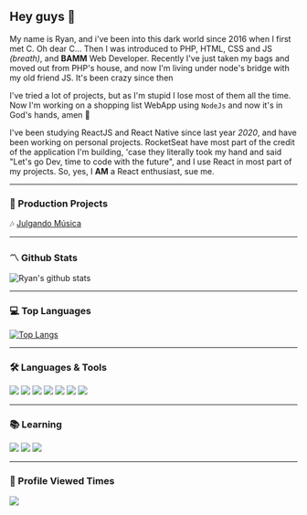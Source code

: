 ## Hey guys 👋
My name is Ryan, and i've been into this dark world since 2016 when I first met C. Oh dear C...
Then I was introduced to PHP, HTML, CSS and JS _(breath)_, and **BAMM** Web Developer.
Recently I've just taken my bags and moved out from PHP's house, and now I'm living under node's bridge with my old friend JS. It's been crazy since then

I've tried a lot of projects, but as I'm stupid I lose most of them all the time. Now I'm working on a shopping list WebApp using `NodeJs` and now it's in God's hands, amen 🙏

I've been studying ReactJS and React Native since last year _2020_, and have been working on personal projects. RocketSeat have most part of the credit of the application I'm building, 'case they literally took my hand and said "Let's go Dev, time to code with the future", and I use React in most part of my projects. So, yes, I **AM** a React enthusiast, sue me.

---

### 🔧 Production Projects
🎶 [Julgando Música](https://julgando-musica.vercel.app/ "Julgando Música App")

---

### 〽️ Github Stats

![Ryan's github stats](https://github-readme-stats.vercel.app/api?username=ryanmattos&theme=blueberry&show_icons=true&hide_title=true)

---

### 💻 Top Languages
[![Top Langs](https://github-readme-stats.vercel.app/api/top-langs/?username=ryanmattos&layout=compact&theme=blueberry&hide_title=true)](https://github.com/ryanmattos/github-readme-stats)

---

### 🛠 Languages & Tools
![](https://img.shields.io/badge/Code_Editor-VS_Code-informational?style=for-the-badge&logo=visual-studio-code&labelColor=242938&logoColor=white&color=13b982)
![](https://img.shields.io/badge/Plataform-Node.js-informational?style=for-the-badge&logo=node.js&labelColor=242938&logoColor=white&color=13b982)
![](https://img.shields.io/badge/Framework-React-informational?style=for-the-badge&logo=react&labelColor=242938&logoColor=white&color=13b982)
![](https://img.shields.io/badge/Framework-React_Native-informational?style=for-the-badge&logo=react&labelColor=242938&logoColor=white&color=13b982)
![](https://img.shields.io/badge/Language-PHP-informational?style=for-the-badge&logo=php&labelColor=242938&logoColor=white&color=13b982)
![](https://img.shields.io/badge/Language-JavaScript-informational?style=for-the-badge&logo=javascript&labelColor=242938&logoColor=white&color=13b982)
![](https://img.shields.io/badge/Language-C-informational?style=for-the-badge&logo=c&labelColor=242938&logoColor=white&color=13b982)

---

### 📚 Learning
![](https://img.shields.io/badge/API_Rest-Java-informational?style=for-the-badge&logo=java&labelColor=242938&logoColor=white&color=13b982)
![](https://img.shields.io/badge/Framework-Angular-informational?style=for-the-badge&logo=angular&labelColor=242938&logoColor=white&color=13b982)
![](https://img.shields.io/badge/Framework-Bootstrap-informational?style=for-the-badge&logo=bootstrap&labelColor=242938&logoColor=white&color=13b982)

---

### 🔮 Profile Viewed Times
![](https://komarev.com/ghpvc/?username=ryanmattos&style=flat-square&color=13b982&label=Views)
